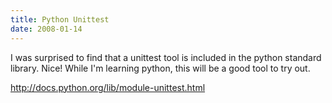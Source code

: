 ```yaml
---
title: Python Unittest
date: 2008-01-14
---
```

I was surprised to find that a unittest tool is included in the python standard library. Nice! While I'm learning python, this will be a good tool to try out.

<a href="http://docs.python.org/lib/module-unittest.html" rel="nofollow">http://docs.python.org/lib/module-unittest.html</a>


